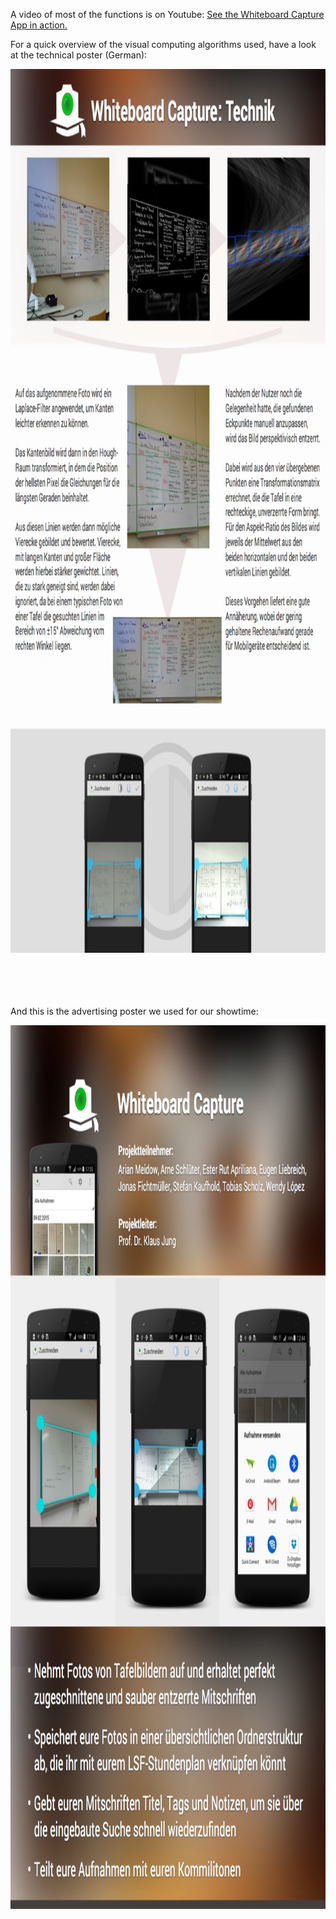 
A video of most of the functions is on Youtube: 
[See the Whiteboard Capture App in action.](http://www.youtube.com/watch?v=SASaDuaT2iY "Whiteboard Capture App Youtube Link")

For a quick overview of the visual computing algorithms used, have a look at the technical poster (German):

<img src="https://github.com/golemmoja/UniversityProjects/blob/master/WhiteboardCapture/Plakat_Technik.png" alt="Basic Castles" width="1000" height="1414">

<br>
<br>
<br>
<br>
<br>

And this is the advertising poster we used for our showtime:

<img src="https://github.com/golemmoja/UniversityProjects/blob/master/WhiteboardCapture/Plakat_Projekt.png" alt="Basic Castles" width="1000" height="1414">

